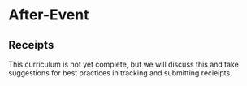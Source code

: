 # After-Event

## Receipts

This curriculum is not yet complete, but we will discuss this and take suggestions for best practices in tracking and submitting recieipts.

